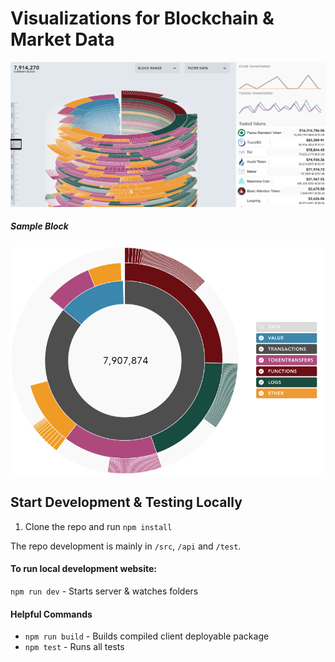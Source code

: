 # Visualizations for Blockchain & Market Data

![](./static/action2.png)

##### Sample Block
![](./static/7907874_example.png)

## Start Development & Testing Locally

1. Clone the repo and run `npm install`

The repo development is mainly in `/src`, `/api` and `/test`.

#### To run local development website:
`npm run dev` - Starts server & watches folders

#### Helpful Commands
- `npm run build` - Builds compiled client deployable package
- `npm test` - Runs all tests
